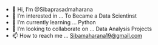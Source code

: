 - 👋 Hi, I’m @Sibaprasadmaharana
- 👀 I’m interested in ... To Became a Data Scientinst 
- 🌱 I’m currently learning ... Python
- 💞️ I’m looking to collaborate on ... Data Analysis Projects
- 📫 How to reach me ... Sibamaharana19@gmail.com

<!---
Sibaprasadmaharana/Sibaprasadmaharana is a ✨ special ✨ repository because its `README.md` (this file) appears on your GitHub profile.
You can click the Preview link to take a look at your changes.
--->
